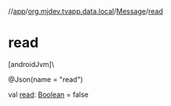 //[app](../../../index.md)/[org.mjdev.tvapp.data.local](../index.md)/[Message](index.md)/[read](read.md)

# read

[androidJvm]\

@Json(name = &quot;read&quot;)

val [read](read.md): [Boolean](https://kotlinlang.org/api/latest/jvm/stdlib/kotlin/-boolean/index.html) = false
